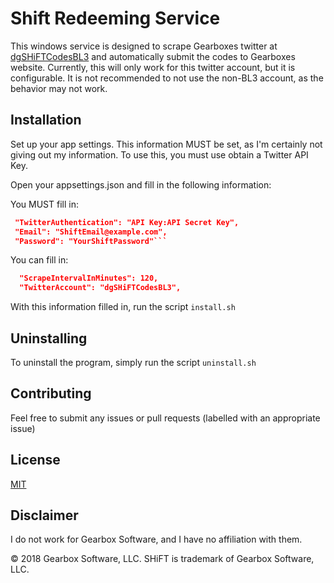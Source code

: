 # Shift Redeeming Service

This windows service is designed to scrape Gearboxes twitter at [dgSHiFTCodesBL3](https://twitter.com/dgSHiFTCodesBL3) and automatically submit the codes to Gearboxes website. Currently, this will only work for this twitter account, but it is configurable. It is not recommended to not use the non-BL3 account, as the behavior may not work.

## Installation

Set up your app settings. This information MUST be set, as I'm certainly not giving out my information.
To use this, you must use obtain a Twitter API Key.

Open your appsettings.json and fill in the following information:

You MUST fill in:

```json
 "TwitterAuthentication": "API Key:API Secret Key",
 "Email": "ShiftEmail@example.com",
 "Password": "YourShiftPassword"```
```
You can fill in:
```json
  "ScrapeIntervalInMinutes": 120,
  "TwitterAccount": "dgSHiFTCodesBL3",
```

With this information filled in, run the script ```install.sh```

## Uninstalling

To uninstall the program, simply run the script ```uninstall.sh```

## Contributing
Feel free to submit any issues or pull requests (labelled with an appropriate issue)


## License
[MIT](https://choosealicense.com/licenses/mit/)

## Disclaimer
I do not work for Gearbox Software, and I have no affiliation with them.

© 2018 Gearbox Software, LLC. SHiFT is trademark of Gearbox Software, LLC.